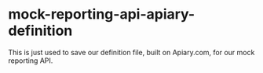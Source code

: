 mock-reporting-api-apiary-definition
====================================

This is just used to save our definition file, built on Apiary.com, for our mock reporting API.
